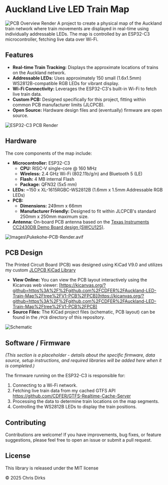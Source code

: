 # Auckland Live LED Train Map

![PCB Overview Render](Images/Auckland-LED-Train-Map-Render.avif) A project to create a physical map of the Auckland train network where train movements are displayed in real-time using individually addressable LEDs. The map is controlled by an ESP32-C3 microcontroller, fetching live data over Wi-Fi.

## Features

* **Real-time Train Tracking:** Displays the approximate locations of trains on the Auckland network.
* **Addressable LEDs:** Uses approximately 150 small (1.6x1.5mm) WS2812B-compatible RGB LEDs for vibrant display.
* **Wi-Fi Connectivity:** Leverages the ESP32-C3's built-in Wi-Fi to fetch live train data.
* **Custom PCB:** Designed specifically for this project, fitting within common PCB manufacturer limits (JLCPCB).
* **Open Source:** Hardware design files and (eventually) firmware are open source.

![ESP32-C3 PCB Render](Images/ESP32C3-PCB-Render.avif)

## Hardware

The core components of the map include:

* **Microcontroller:** ESP32-C3
  * **CPU:** RISC-V single-core @ 160 MHz
  * **Wireless:** 2.4 GHz Wi-Fi (802.11b/g/n) and Bluetooth 5 (LE)
  * **Flash:** 4 MB internal Flash
  * **Package:** QFN32 (5x5 mm)
* **LEDs:** ~150 x XL-1615RGBC-WS2812B (1.6mm x 1.5mm Addressable RGB LEDs)
* **PCB:**
  * **Dimensions:** 249mm x 66mm
  * **Manufacturer Friendly:** Designed to fit within JLCPCB's standard 250mm x 250mm maximum size.
* **Antenna:** On-board PCB antenna based on the [Texas Instruments CC2430DB Demo Board design (SWCU125)](https://www.ti.com/lit/ug/swru125/swru125.pdf).

![Images\Pukekohe-PCB-Render.avif](Images/ESP32C3-PCB-Render.avif)

## PCB Design

The Printed Circuit Board (PCB) was designed using KiCad V9.0 and utilizes my custom [JLCPCB KiCad Library](https://github.com/CDFER/jlcpcb-kicad-library)

* **View Online:** You can view the PCB layout interactively using the Kicanvas web viewer:
    [https://kicanvas.org/?github=https%3A%2F%2Fgithub.com%2FCDFER%2FAuckland-LED-Train-Map%2Ftree%2FV1-PCB%2FPCB](https://kicanvas.org/?github=https%3A%2F%2Fgithub.com%2FCDFER%2FAuckland-LED-Train-Map%2Ftree%2FV1-PCB%2FPCB)
* **Source Files:** The KiCad project files (schematic, PCB layout) can be found in the `/PCB` directory of this repository.

![Schematic](Images/Schematic.avif)

## Software / Firmware

*(This section is a placeholder - details about the specific firmware, data source, setup instructions, and required libraries will be added here when it is completed.)*

The firmware running on the ESP32-C3 is responsible for:

1. Connecting to a Wi-Fi network.
2. Fetching live train data from my cached GTFS API <https://github.com/CDFER/GTFS-Realtime-Cache-Server>
3. Processing the data to determine train locations on the map segments.
4. Controlling the WS2812B LEDs to display the train positions.

## Contributing

Contributions are welcome! If you have improvements, bug fixes, or feature suggestions, please feel free to open an issue or submit a pull request.

## License

This library is released under the MIT license

© 2025 Chris Dirks
